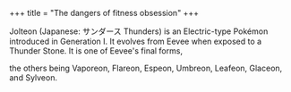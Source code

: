 +++
title = "The dangers of fitness obsession"
+++

Jolteon (Japanese: サンダース Thunders) is an Electric-type Pokémon introduced in Generation I.
It evolves from Eevee when exposed to a Thunder Stone. It is one of Eevee's final forms,
<!--more-->
 the others being Vaporeon, Flareon, Espeon, Umbreon, Leafeon, Glaceon, and Sylveon.